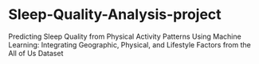 # Sleep-Quality-Analysis-project
Predicting Sleep Quality from Physical Activity Patterns Using Machine Learning: Integrating Geographic, Physical, and Lifestyle Factors from the All of Us Dataset
